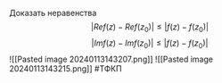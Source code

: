 Доказать неравенства $$|Re f(z)-Re f(z_0)|\le|f(z)-f(z_0)|$$$$|Im f(z)-Imf(z_0)|\le|f(z)-f(z_0)|$$![[Pasted image 20240113143207.png]]
![[Pasted image 20240113143215.png]]
#ТФКП 